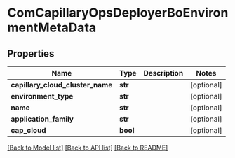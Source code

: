 # ComCapillaryOpsDeployerBoEnvironmentMetaData

## Properties
Name | Type | Description | Notes
------------ | ------------- | ------------- | -------------
**capillary_cloud_cluster_name** | **str** |  | [optional] 
**environment_type** | **str** |  | [optional] 
**name** | **str** |  | [optional] 
**application_family** | **str** |  | [optional] 
**cap_cloud** | **bool** |  | [optional] 

[[Back to Model list]](../README.md#documentation-for-models) [[Back to API list]](../README.md#documentation-for-api-endpoints) [[Back to README]](../README.md)

